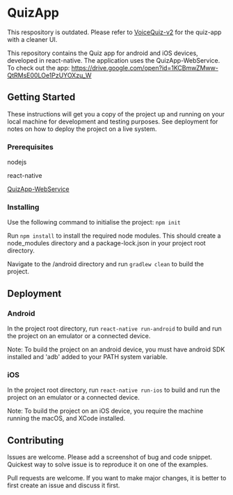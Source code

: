 # QuizApp

This respository is outdated. Please refer to [VoiceQuiz-v2](https://github.com/shreyasnisal/VoiceQuiz-v2) for the quiz-app with a cleaner UI.

This repository contains the Quiz app for android and iOS devices, developed in react-native. The application uses the QuizApp-WebService.
To check out the app: https://drive.google.com/open?id=1KCBmwZMww-QtRMsE00LOe1PzUYOXzu_W

## Getting Started

These instructions will get you a copy of the project up and running on your local machine for development and testing purposes. See deployment for notes on how to deploy the project on a live system.

### Prerequisites

nodejs

react-native

[QuizApp-WebService](https://github.com/shreyasnisal/QuizApp-WebService)

### Installing

Use the following command to initialise the project:
`npm init`

Run `npm install` to install the required node modules. This should create a node_modules directory and a package-lock.json in your project root directory.

Navigate to the /android directory and run `gradlew clean` to build the project.

## Deployment

### Android
In the project root directory, run `react-native run-android` to build and run the project on an emulator or a connected device.

Note: To build the project on an android device, you must have android SDK installed and 'adb' added to your PATH system variable.

### iOS
In the project root directory, run `react-native run-ios` to build and run the project on an emulator or a connected device.

Note: To build the project on an iOS device, you require the machine running the macOS, and XCode installed.

## Contributing

Issues are welcome. Please add a screenshot of bug and code snippet. Quickest way to solve issue is to reproduce it on one of the examples.

Pull requests are welcome. If you want to make major changes, it is better to first create an issue and discuss it first.

